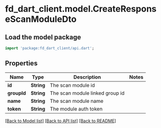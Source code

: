 # fd_dart_client.model.CreateResponseScanModuleDto

## Load the model package
```dart
import 'package:fd_dart_client/api.dart';
```

## Properties
Name | Type | Description | Notes
------------ | ------------- | ------------- | -------------
**id** | **String** | The scan module id | 
**groupId** | **String** | The scan module linked group id | 
**name** | **String** | The scan module name | 
**token** | **String** | The module auth token | 

[[Back to Model list]](../README.md#documentation-for-models) [[Back to API list]](../README.md#documentation-for-api-endpoints) [[Back to README]](../README.md)


